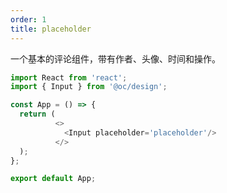 ```yaml
---
order: 1
title: placeholder
---
```


一个基本的评论组件，带有作者、头像、时间和操作。

```js
import React from 'react';
import { Input } from '@oc/design';

const App = () => {
  return (
          <>
            <Input placeholder='placeholder'/>
          </>
  );
};

export default App;
```
